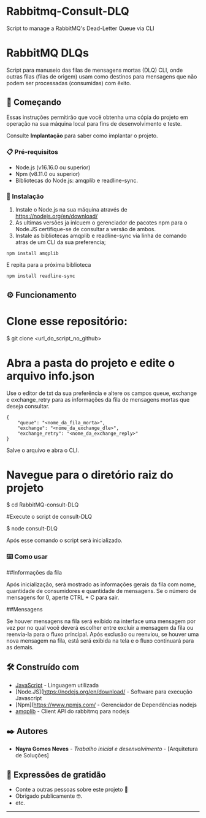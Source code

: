 # Rabbitmq-Consult-DLQ
Script to manage a RabbitMQ's Dead-Letter Queue via CLI

# RabbitMQ DLQs

Script para manuseio das filas de mensagens mortas (DLQ) CLI, onde outras filas (filas de origem) usam como destinos para mensagens que não podem ser processadas (consumidas) com êxito.

## 🚀 Começando

Essas instruções permitirão que você obtenha uma cópia do projeto em operação na sua máquina local para fins de desenvolvimento e teste.

Consulte **Implantação** para saber como implantar o projeto.

### 📋 Pré-requisitos

- Node.js (v16.16.0 ou superior)
- Npm (v8.11.0 ou superior)
- Bibliotecas do Node.js: amqplib e readline-sync.


### 🔧 Instalação

1. Instale o Node.js na sua máquina através de <https://nodejs.org/en/download/>
2. As ultimas versões ja inlcuem o gerenciador de pacotes npm para o Node.JS certifique-se de consultar a versão de ambos.
3. Instale as bibliotecas amqplib e readline-sync via linha de comando atras de um CLI da sua preferencia;

```
npm install amqplib
```
E repita para a próxima biblioteca

```
npm install readline-sync
```

## ⚙️ Funcionamento

# Clone esse repositório:
$ git clone <url_do_script_no_github>

# Abra a pasta do projeto e edite o arquivo info.json
Use o editor de txt da sua preferência e altere os campos queue, exchange e exchange_retry para as informações da fila de mensagens mortas que deseja consultar.

```
{
	"queue": "<nome_da_fila_morta>",
	"exchange": "<nome_da_exchange_dle>",
	"exchange_retry": "<nome_da_exchange_reply>"
}

```
Salve o arquivo e abra o CLI.

# Navegue para o diretório raiz do projeto
$ cd RabbitMQ-consult-DLQ

#Execute o script de consult-DLQ

$ node consult-DLQ

Após esse comando o script será inicializado.


### ⌨️ Como usar

##Informações da fila

Após inicialização, será mostrado as informações gerais da fila com nome, quantidade de consumidores e quantidade de mensagens.
Se o número de mensagens for 0, aperte CTRL + C para sair.

##Mensagens

Se houver mensagens na fila será exibido na interface uma mensagem por vez por no qual você deverá escolher entre excluir a mensagem da fila ou reenvia-la para o fluxo principal.
Após exclusão ou reenviou, se houver uma nova mensagem na fila, está será exibida na tela e o fluxo continuará para as demais.


## 🛠️ Construído com


* [JavaScript](https://www.javascript.com/) - Linguagem utilizada
* [Node.JS](https://nodejs.org/en/download/ - Software para execução Javascript
* [Npm](https://www.npmjs.com/ - Gerenciador de Dependências nodejs
* [amqplib](https://amqp-node.github.io/amqplib/channel_api.html) - Client API do rabbitmq para nodejs


## ✒️ Autores

* **Nayra Gomes Neves** - *Trabalho inicial e desenvolvimento* - [Arquitetura de Soluções]


## 🎁 Expressões de gratidão

* Conte a outras pessoas sobre este projeto 📢
* Obrigado publicamente 🤓.
* etc.


---

